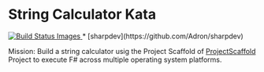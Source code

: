 # String Calculator Kata

<a href="https://travis-ci.org/Adron/sharpKataStringCalc">
<img title="Build Status Images" src="https://travis-ci.org/Adron/sharpKataStringCalc.svg">
</a>
* [sharpdev](https://github.com/Adron/sharpdev)

Mission: Build a string calculator usig the Project Scaffold of [ProjectScaffold](https://github.com/fsprojects/ProjectScaffold) Project to execute F# across multiple operating system platforms.
